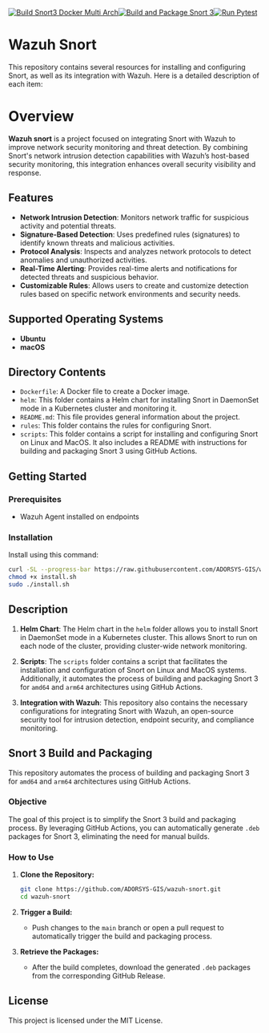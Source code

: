 [![Build Snort3 Docker Multi Arch](https://github.com/ADORSYS-GIS/wazuh-snort/actions/workflows/snort-build.yml/badge.svg)](https://github.com/ADORSYS-GIS/wazuh-snort/actions/workflows/snort-build.yml)[![Build and Package Snort 3](https://github.com/ADORSYS-GIS/wazuh-snort/actions/workflows/package-snort.yml/badge.svg)](https://github.com/ADORSYS-GIS/wazuh-snort/actions/workflows/package-snort.yml)[![Run Pytest](https://github.com/ADORSYS-GIS/wazuh-snort/actions/workflows/pytests.yml/badge.svg)](https://github.com/ADORSYS-GIS/wazuh-snort/actions/workflows/pytests.yml)

# Wazuh Snort 
This repository contains several resources for installing and configuring Snort, as well as its integration with Wazuh. Here is a detailed description of each item:


# Overview
**Wazuh snort**  is a project focused on integrating Snort with Wazuh to improve network security monitoring and threat detection. By combining Snort's network intrusion detection capabilities with Wazuh’s host-based security monitoring, this integration enhances overall security visibility and response.

## Features
- **Network Intrusion Detection**: Monitors network traffic for suspicious activity and potential threats.
- **Signature-Based Detection**: Uses predefined rules (signatures) to identify known threats and malicious activities.
- **Protocol Analysis**: Inspects and analyzes network protocols to detect anomalies and unauthorized activities.
- **Real-Time Alerting**: Provides real-time alerts and notifications for detected threats and suspicious behavior.
- **Customizable Rules**: Allows users to create and customize detection rules based on specific network environments and security needs.

## Supported Operating Systems
- **Ubuntu**
- **macOS**

## Directory Contents

- `Dockerfile`: A Docker file to create a Docker image.
- `helm`: This folder contains a Helm chart for installing Snort in DaemonSet mode in a Kubernetes cluster and monitoring it.
- `README.md`: This file provides general information about the project.
- `rules`: This folder contains the rules for configuring Snort.
- `scripts`: This folder contains a script for installing and configuring Snort on Linux and MacOS. It also includes a README with instructions for building and packaging Snort 3 using GitHub Actions.

## Getting Started
### Prerequisites
- Wazuh Agent installed on endpoints

### Installation
Install using this command:
   ```bash
   curl -SL --progress-bar https://raw.githubusercontent.com/ADORSYS-GIS/wazuh-snort/develop/scripts/install.sh -o install.sh
chmod +x install.sh
sudo ./install.sh

   ```

## Description

1. **Helm Chart**: The Helm chart in the `helm` folder allows you to install Snort in DaemonSet mode in a Kubernetes cluster. This allows Snort to run on each node of the cluster, providing cluster-wide network monitoring.

2. **Scripts**: The `scripts` folder contains a script that facilitates the installation and configuration of Snort on Linux and MacOS systems. Additionally, it automates the process of building and packaging Snort 3 for `amd64` and `arm64` architectures using GitHub Actions.

3. **Integration with Wazuh**: This repository also contains the necessary configurations for integrating Snort with Wazuh, an open-source security tool for intrusion detection, endpoint security, and compliance monitoring.

## Snort 3 Build and Packaging

This repository automates the process of building and packaging Snort 3 for `amd64` and `arm64` architectures using GitHub Actions.

### Objective

The goal of this project is to simplify the Snort 3 build and packaging process. By leveraging GitHub Actions, you can automatically generate `.deb` packages for Snort 3, eliminating the need for manual builds.

### How to Use

1. **Clone the Repository:**
   ```bash
   git clone https://github.com/ADORSYS-GIS/wazuh-snort.git
   cd wazuh-snort
   ```

2. **Trigger a Build:**
   - Push changes to the `main` branch or open a pull request to automatically trigger the build and packaging process.

3. **Retrieve the Packages:**
   - After the build completes, download the generated `.deb` packages from the corresponding GitHub Release.

## License

This project is licensed under the MIT License.

